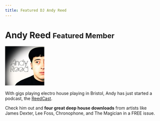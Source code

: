 ```yaml
---
title: Featured DJ Andy Reed
---
```

# Andy Reed <small>Featured Member</small>

![Andy Reed](/issues/002/AndyReed.jpg)

With gigs playing electro house playing in Bristol, Andy has just
started a podcast, the [ReedCast](https://soundcloud.com/andy-reed-6).

Check him out and __four great deep house downloads__ from artists like James Dexter, Lee Foss, Chronophone, and The Magician in a FREE issue.